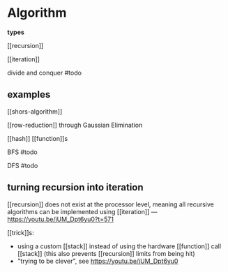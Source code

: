 # Algorithm

**types**

[[recursion]]

[[iteration]]

divide and conquer #todo

## examples

[[shors-algorithm]]

[[row-reduction]] through Gaussian Elimination

[[hash]] [[function]]s

BFS #todo

DFS #todo

## turning recursion into iteration

[[recursion]] does not exist at the processor level, meaning all recursive algorithms can be implemented using [[iteration]] &mdash; <https://youtu.be/jUM_Dpt6yu0?t=571>

[[trick]]s:

- using a custom [[stack]] instead of using the hardware [[function]] call [[stack]] (this also prevents [[recursion]] limits from being hit)
- "trying to be clever", see <https://youtu.be/jUM_Dpt6yu0>
